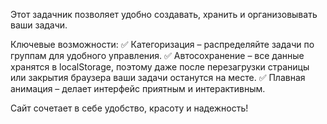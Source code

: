 Этот задачник позволяет удобно создавать, хранить и организовывать ваши задачи.

Ключевые возможности:
✅ Категоризация – распределяйте задачи по группам для удобного управления.
✅ Автосохранение – все данные хранятся в localStorage, поэтому даже после перезагрузки страницы или закрытия браузера ваши задачи останутся на месте.
✅ Плавная анимация – делает интерфейс приятным и интерактивным.

Сайт сочетает в себе удобство, красоту и надежность!
